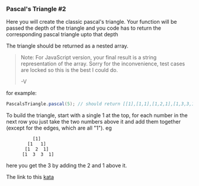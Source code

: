 ### Pascal's Triangle #2

Here you will create the classic pascal's triangle. Your function will be passed the depth of the triangle and you code has to return the corresponding pascal triangle upto that depth

The triangle should be returned as a nested array.

>Note: For JavaScript version, your final result is a string representation of the array. Sorry for the inconvenience, test cases are locked so this is the best I could do.
>
>-V

for example:
```java
PascalsTriangle.pascal(5); // should return [[1],[1,1],[1,2,1],[1,3,3,1],[1,4,6,4,1]]  
```
To build the triangle, start with a single 1 at the top, for each number in the next row you just take the two numbers above it and add them together (except for the edges, which are all "1"). eg
```
          [1]
        [1   1]
       [1  2  1]
      [1  3  3  1]
```
here you get the 3 by adding the 2 and 1 above it.  

The link to this [kata](https://www.codewars.com/kata/pascals-triangle-number-2/java)
